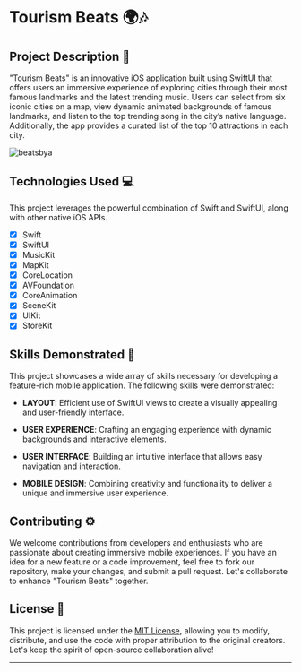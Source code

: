 # Tourism Beats 🌍🎶

## Project Description 🎨

"Tourism Beats" is an innovative iOS application built using SwiftUI that offers users an immersive experience of exploring cities through their most famous landmarks and the latest trending music. Users can select from six iconic cities on a map, view dynamic animated backgrounds of famous landmarks, and listen to the top trending song in the city’s native language. Additionally, the app provides a curated list of the top 10 attractions in each city.

![beatsbya](https://github.com/arieltyson/Tourism-Beats/assets/114557791/d34a5eb5-8c27-4665-b9df-f8d443180b3d)


## Technologies Used 💻

This project leverages the powerful combination of Swift and SwiftUI, along with other native iOS APIs.

- [x] Swift
- [x] SwiftUI
- [x] MusicKit
- [x] MapKit
- [x] CoreLocation
- [x] AVFoundation
- [x] CoreAnimation
- [x] SceneKit
- [x] UIKit
- [x] StoreKit

## Skills Demonstrated 🥋

This project showcases a wide array of skills necessary for developing a feature-rich mobile application. The following skills were demonstrated:

- **LAYOUT**: Efficient use of SwiftUI views to create a visually appealing and user-friendly interface.

- **USER EXPERIENCE**: Crafting an engaging experience with dynamic backgrounds and interactive elements.

- **USER INTERFACE**: Building an intuitive interface that allows easy navigation and interaction.

- **MOBILE DESIGN**: Combining creativity and functionality to deliver a unique and immersive user experience.

## Contributing ⚙️

We welcome contributions from developers and enthusiasts who are passionate about creating immersive mobile experiences. If you have an idea for a new feature or a code improvement, feel free to fork our repository, make your changes, and submit a pull request. Let's collaborate to enhance "Tourism Beats" together.

## License 🪪

This project is licensed under the [MIT License](LICENSE), allowing you to modify, distribute, and use the code with proper attribution to the original creators. Let's keep the spirit of open-source collaboration alive!

---
